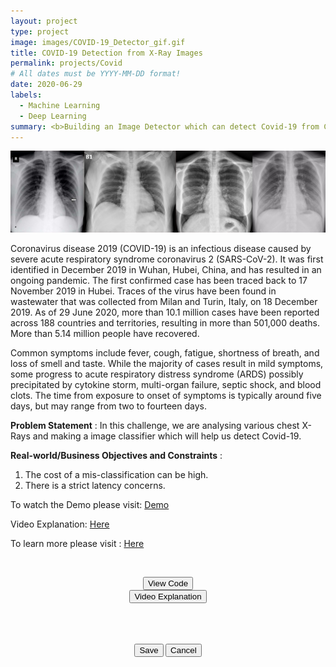 ```yaml
---
layout: project
type: project
image: images/COVID-19_Detector_gif.gif
title: COVID-19 Detection from X-Ray Images
permalink: projects/Covid
# All dates must be YYYY-MM-DD format!
date: 2020-06-29
labels:
  - Machine Learning
  - Deep Learning
summary: <b>Building an Image Detector which can detect Covid-19 from Chest X-Ray images.<br><br><center><button onclick="location.href='https://www.youtube.com/watch?v=SqmGMiM7DCA'" type="button">WATCH DEMO</button></br></br></center></b>
---
```


<img class="ui image" src="../images/Covid-19_Detection_Banner.png">

Coronavirus disease 2019 (COVID-19) is an infectious disease caused by severe acute respiratory syndrome coronavirus 2 (SARS-CoV-2). It was first identified in December 2019 in Wuhan, Hubei, China, and has resulted in an ongoing pandemic. The first confirmed case has been traced back to 17 November 2019 in Hubei. Traces of the virus have been found in wastewater that was collected from Milan and Turin, Italy, on 18 December 2019. As of 29 June 2020, more than 10.1 million cases have been reported across 188 countries and territories, resulting in more than 501,000 deaths. More than 5.14 million people have recovered.

Common symptoms include fever, cough, fatigue, shortness of breath, and loss of smell and taste. While the majority of cases result in mild symptoms, some progress to acute respiratory distress syndrome (ARDS) possibly precipitated by cytokine storm, multi-organ failure, septic shock, and blood clots. The time from exposure to onset of symptoms is typically around five days, but may range from two to fourteen days.

<b>Problem Statement</b> : In this challenge, we are analysing various chest X-Rays and making a image classifier which will help us detect Covid-19.

<b>Real-world/Business Objectives and Constraints</b> : 
1. The cost of a mis-classification can be high.
2. There is a strict latency concerns.

To watch the Demo please visit: [Demo](https://www.youtube.com/watch?v=SqmGMiM7DCA)

Video Explanation: [Here](https://www.youtube.com/watch?v=4UBQLQfnaPg)

To learn more please visit : [Here](https://github.com/Souravban/COVID-19-Detection-from-X-Ray-Images)

<b><br><center><button onclick="location.href='https://nbviewer.jupyter.org/github/iamsouravbanerjee/COVID-19-Detection-from-X-Ray-Images/blob/master/COVID%20Detection%20using%20Chest%20X-Rays.ipynb'" type="button">View Code</button> <b><center><button onclick="location.href='https://nbviewer.jupyter.org/github/iamsouravbanerjee/COVID-19-Detection-from-X-Ray-Images/blob/master/COVID%20Detection%20using%20Chest%20X-Rays.ipynb'" type="button">Video Explanation</button><br><br><br><br>
  
  
  
  <div class="buttons">
		<button name="submit" class="action_btn submit" type="submit" value="Save" onclick="myFunction()">Save</button>
		<button name="submit" class="action_btn cancel" type="submit" value="Cancel" onclick="myFunction2()">Cancel</button>
		<p id="saved"></p>
</div>
  
  

